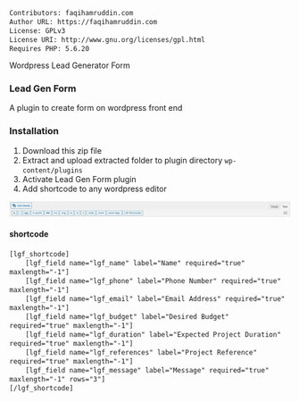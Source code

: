 ```
Contributors: faqihamruddin.com
Author URL: https://faqihamruddin.com
License: GPLv3
License URI: http://www.gnu.org/licenses/gpl.html
Requires PHP: 5.6.20
```
Wordpress Lead Generator Form

### Lead Gen Form

A plugin to create form on wordpress front end

### Installation

1. Download this zip file
2. Extract and upload extracted folder to plugin directory ```wp-content/plugins```
3. Activate Lead Gen Form plugin
4. Add shortcode to any wordpress editor

![alt text](https://github.com/frasamaya/lead-gen-form/blob/main/shortcode.png?raw=true)

#### shortcode

```
[lgf_shortcode]
	[lgf_field name="lgf_name" label="Name" required="true" maxlength="-1"]
	[lgf_field name="lgf_phone" label="Phone Number" required="true" maxlength="-1"]
	[lgf_field name="lgf_email" label="Email Address" required="true" maxlength="-1"]
	[lgf_field name="lgf_budget" label="Desired Budget" required="true" maxlength="-1"]
	[lgf_field name="lgf_duration" label="Expected Project Duration" required="true" maxlength="-1"]
	[lgf_field name="lgf_references" label="Project Reference" required="true" maxlength="-1"]
	[lgf_field name="lgf_message" label="Message" required="true" maxlength="-1" rows="3"]
[/lgf_shortcode]
```

